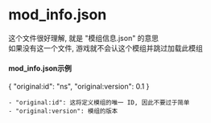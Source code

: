 mod_info.json
==================
这个文件很好理解, 就是 "模组信息.json" 的意思  
如果没有这一个文件, 游戏就不会认这个模组并跳过加载此模组  

#### mod_info.json示例
{
    "original:id": "ns",
    "original:version": 0.1
}

    - "original:id": 这将定义模组的唯一 ID, 因此不要过于简单
    - "original:version": 模组的版本
